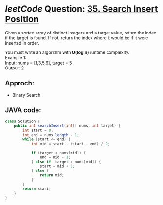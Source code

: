 # _leetCode_ Question: [35. Search Insert Position](https://leetcode.com/problems/search-insert-position/)

Given a sorted array of distinct integers and a target value, return the index if the target is found. If not, return the index where it would be if it were inserted in order.

You must write an algorithm with **O(log n)** runtime complexity.  
Example 1:  
Input: nums = [1,3,5,6], target = 5  
Output: 2

## Approch:

- Binary Search

## JAVA code:

```JAVA
class Solution {
    public int searchInsert(int[] nums, int target) {
        int start = 0;
        int end = nums.length - 1;
        while (start <= end) {
            int mid = start - (start - end) / 2;

            if (target < nums[mid]) {
                end = mid - 1;
            } else if (target > nums[mid]) {
                start = mid + 1;
            } else {
                return mid;
            }
        }
        return start;
    }
}
```
